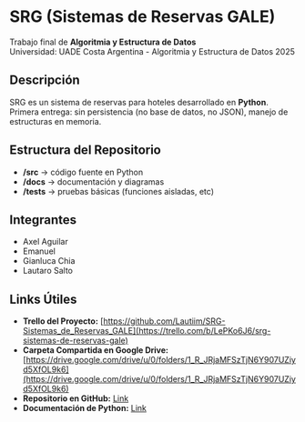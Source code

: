 # SRG (Sistemas de Reservas GALE)
Trabajo final de **Algoritmia y Estructura de Datos**  
Universidad: UADE Costa Argentina - Algoritmia y Estructura de Datos 2025

## Descripción
SRG es un sistema de reservas para hoteles desarrollado en **Python**.
Primera entrega: sin persistencia (no base de datos, no JSON), manejo de estructuras en memoria.

## Estructura del Repositorio
- **/src** → código fuente en Python
- **/docs** → documentación y diagramas
- **/tests** → pruebas básicas (funciones aisladas, etc)

## Integrantes
- Axel Aguilar
- Emanuel  
- Gianluca Chia
- Lautaro Salto

## Links Útiles
- **Trello del Proyecto:** [https://github.com/Lautiim/SRG-Sistemas_de_Reservas_GALE](https://trello.com/b/LePKo6J6/srg-sistemas-de-reservas-gale)
- **Carpeta Compartida en Google Drive:** [https://drive.google.com/drive/u/0/folders/1_R_JRjaMFSzTjN6Y907UZiyd5XfOL9k6](https://drive.google.com/drive/u/0/folders/1_R_JRjaMFSzTjN6Y907UZiyd5XfOL9k6)
- **Repositorio en GitHub:** [Link](https://github.com/Lautiim/SRG-Sistemas_de_Reservas_GALE)
- **Documentación de Python:** [Link](https://docs.python.org/3)
